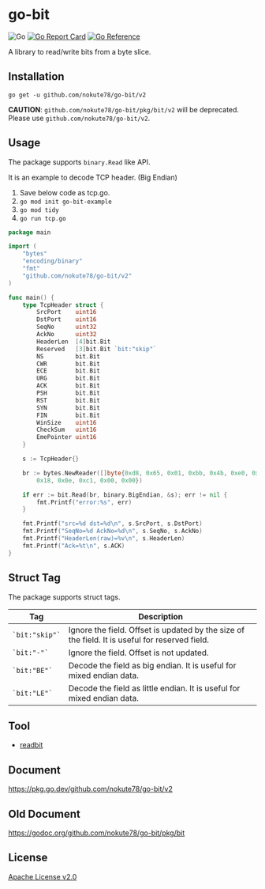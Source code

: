 # go-bit
![Go](https://github.com/nokute78/go-bit/workflows/Go/badge.svg)
[![Go Report Card](https://goreportcard.com/badge/github.com/nokute78/go-bit)](https://goreportcard.com/report/github.com/nokute78/go-bit)
[![Go Reference](https://pkg.go.dev/badge/github.com/nokute78/go-bit/v2.svg)](https://pkg.go.dev/github.com/nokute78/go-bit/v2)

A library to read/write bits from a byte slice.

## Installation

```
go get -u github.com/nokute78/go-bit/v2
```

**CAUTION**: `github.com/nokute78/go-bit/pkg/bit/v2` will be deprecated.
Please use `github.com/nokute78/go-bit/v2`.

## Usage

The package supports `binary.Read` like API.

It is an example to decode TCP header. (Big Endian)

1. Save below code as tcp.go.
2. `go mod init go-bit-example`
3. `go mod tidy`
4. `go run tcp.go`

```go
package main

import (
	"bytes"
	"encoding/binary"
	"fmt"
	"github.com/nokute78/go-bit/v2"
)

func main() {
	type TcpHeader struct {
		SrcPort    uint16
		DstPort    uint16
		SeqNo      uint32
		AckNo      uint32
		HeaderLen  [4]bit.Bit
		Reserved   [3]bit.Bit `bit:"skip"`
		NS         bit.Bit
		CWR        bit.Bit
		ECE        bit.Bit
		URG        bit.Bit
		ACK        bit.Bit
		PSH        bit.Bit
		RST        bit.Bit
		SYN        bit.Bit
		FIN        bit.Bit
		WinSize    uint16
		CheckSum   uint16
		EmePointer uint16
	}

	s := TcpHeader{}

	br := bytes.NewReader([]byte{0xd8, 0x65, 0x01, 0xbb, 0x4b, 0xe0, 0x76, 0xcd, 0x48, 0xc8, 0x70, 0x8f, 0x50, 0x10, 0x10,
		0x18, 0x0e, 0xc1, 0x00, 0x00})

	if err := bit.Read(br, binary.BigEndian, &s); err != nil {
		fmt.Printf("error:%s", err)
	}

	fmt.Printf("src=%d dst=%d\n", s.SrcPort, s.DstPort)
	fmt.Printf("SeqNo=%d AckNo=%d\n", s.SeqNo, s.AckNo)
	fmt.Printf("HeaderLen(raw)=%v\n", s.HeaderLen)
	fmt.Printf("Ack=%t\n", s.ACK)
}
```

## Struct Tag

The package supports struct tags.

|Tag|Description|
|---|-----------|
|`` `bit:"skip"` ``|Ignore the field. Offset is updated by the size of the field. It is useful for reserved field.|
|`` `bit:"-"` `` |Ignore the field. Offset is not updated.|
|`` `bit:"BE"` ``|Decode the field as big endian. It is useful for mixed endian data.|
|`` `bit:"LE"` ``|Decode the field as little endian. It is useful for mixed endian data.|

## Tool
* [readbit](v2/cmd/readbit/README.md)

## Document

https://pkg.go.dev/github.com/nokute78/go-bit/v2

## Old Document

https://godoc.org/github.com/nokute78/go-bit/pkg/bit

## License

[Apache License v2.0](https://www.apache.org/licenses/LICENSE-2.0)